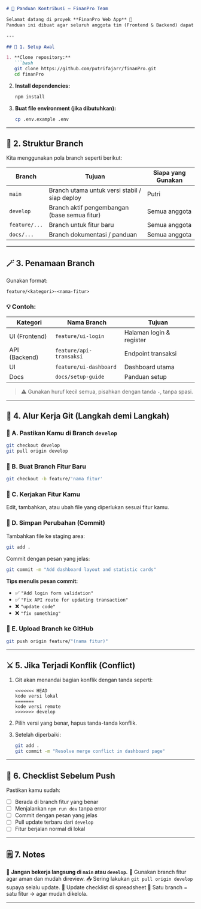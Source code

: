 ````markdown
# 🤝 Panduan Kontribusi – FinanPro Team

Selamat datang di proyek **FinanPro Web App** 🎉  
Panduan ini dibuat agar seluruh anggota tim (Frontend & Backend) dapat berkolaborasi secara **konsisten, rapi, dan efisien** menggunakan Git & GitHub.

---

## 🧭 1. Setup Awal

1. **Clone repository:**
   ```bash
   git clone https://github.com/putrifajarr/finanPro.git
   cd finanPro
````

2. **Install dependencies:**

   ```bash
   npm install
   ```
3. **Buat file environment (jika dibutuhkan):**

   ```bash
   cp .env.example .env
   ```

---

## 🌿 2. Struktur Branch

Kita menggunakan pola branch seperti berikut:

| Branch        | Tujuan                                        | Siapa yang Gunakan |
| ------------- | --------------------------------------------- | ------------------ |
| `main`        | Branch utama untuk versi stabil / siap deploy | Putri              |
| `develop`     | Branch aktif pengembangan (base semua fitur)  | Semua anggota      |
| `feature/...` | Branch untuk fitur baru                       | Semua anggota      |
| `docs/...`    | Branch dokumentasi / panduan                  | Semua anggota      |

---

## 🪄 3. Penamaan Branch

Gunakan format:

```
feature/<kategori>-<nama-fitur>
```

### 💡 Contoh:

| Kategori      | Nama Branch             | Tujuan                    |
| ------------- | ----------------------- | ------------------------- |
| UI (Frontend) | `feature/ui-login`      | Halaman login & register  |
| API (Backend) | `feature/api-transaksi` | Endpoint transaksi        |
| UI            | `feature/ui-dashboard`  | Dashboard utama           |
| Docs          | `docs/setup-guide`      | Panduan setup      |

> ⚠️ Gunakan huruf kecil semua, pisahkan dengan tanda `-`, tanpa spasi.

---

## 🔁 4. Alur Kerja Git (Langkah demi Langkah)

### 🔹 A. Pastikan Kamu di Branch `develop`

```bash
git checkout develop
git pull origin develop
```

### 🔹 B. Buat Branch Fitur Baru

```bash
git checkout -b feature/'nama fitur'
```

### 🔹 C. Kerjakan Fitur Kamu

Edit, tambahkan, atau ubah file yang diperlukan sesuai fitur kamu.

### 🔹 D. Simpan Perubahan (Commit)

Tambahkan file ke staging area:

```bash
git add .
```

Commit dengan pesan yang jelas:

```bash
git commit -m "Add dashboard layout and statistic cards"
```

**Tips menulis pesan commit:**

* ✅ `"Add login form validation"`
* ✅ `"Fix API route for updating transaction"`
* ❌ `"update code"`
* ❌ `"fix something"`

### 🔹 E. Upload Branch ke GitHub

```bash
git push origin feature/"(nama fitur)"
```

---

## ⚔️ 5. Jika Terjadi Konflik (Conflict)

1. Git akan menandai bagian konflik dengan tanda seperti:

   ```
   <<<<<<< HEAD
   kode versi lokal
   =======
   kode versi remote
   >>>>>>> develop
   ```
2. Pilih versi yang benar, hapus tanda-tanda konflik.
3. Setelah diperbaiki:

   ```bash
   git add .
   git commit -m "Resolve merge conflict in dashboard page"
   ```

---

## 🧹 6. Checklist Sebelum Push

Pastikan kamu sudah:

* [ ] Berada di branch fitur yang benar
* [ ] Menjalankan `npm run dev` tanpa error
* [ ] Commit dengan pesan yang jelas
* [ ] Pull update terbaru dari `develop`
* [ ] Fitur berjalan normal di lokal

---

## 🗒️ 7. Notes

💬 **Jangan bekerja langsung di `main` atau `develop`.**
🌿 Gunakan branch fitur agar aman dan mudah direview.
📥 Sering lakukan `git pull origin develop` supaya selalu update.
📝 Update checklist di spreadsheet
🎯 Satu branch = satu fitur → agar mudah dikelola.

---